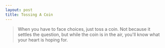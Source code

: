 ```yaml
---
layout: post
title: Tossing A Coin 
---
```

> When you have to face choices, just toss a coin. Not because it settles the question, but while the coin is in the air, you'll know what your heart is hoping for.
